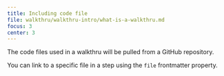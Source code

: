 ```yaml
---
title: Including code file
file: walkthru/walkthru-intro/what-is-a-walkthru.md
focus: 3
center: 3
---
```


The code files used in a walkthru will be pulled from a GitHub repository. 

You can link to a specific file in a step using the `file` frontmatter property.
